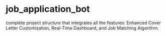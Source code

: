 # job_application_bot
complete project structure that integrates all the features: Enhanced Cover Letter Customization, Real-Time Dashboard, and Job Matching Algorithm.
